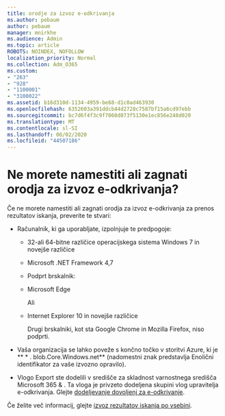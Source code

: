 ```yaml
---
title: orodje za izvoz e-odkrivanja
ms.author: pebaum
author: pebaum
manager: mnirkhe
ms.audience: Admin
ms.topic: article
ROBOTS: NOINDEX, NOFOLLOW
localization_priority: Normal
ms.collection: Adm_O365
ms.custom:
- "263"
- "928"
- "1100001"
- "3100022"
ms.assetid: b16d310d-1134-4959-be68-d1c0ad463930
ms.openlocfilehash: 6352603a391ddcb44d2728c7587bf15a6cd97ebb
ms.sourcegitcommit: bc7d6f4f3c9f7060d073f5130e1ec856e248d020
ms.translationtype: MT
ms.contentlocale: sl-SI
ms.lasthandoff: 06/02/2020
ms.locfileid: "44507186"
---
```

# <a name="cant-install-or-run-the-ediscovery-export-tool"></a>Ne morete namestiti ali zagnati orodja za izvoz e-odkrivanja?

Če ne morete namestiti ali zagnati orodja za izvoz e-odkrivanja za prenos rezultatov iskanja, preverite te stvari:
  
- Računalnik, ki ga uporabljate, izpolnjuje te predpogoje:

  - 32-ali 64-bitne različice operacijskega sistema Windows 7 in novejše različice

  - Microsoft .NET Framework 4,7

  - Podprt brskalnik:

  - Microsoft Edge

    Ali

  - Internet Explorer 10 in novejše različice

    Drugi brskalniki, kot sta Google Chrome in Mozilla Firefox, niso podprti.

- Vaša organizacija se lahko poveže s končno točko v storitvi Azure, ki je ** \* . blob.Core.Windows.net** (nadomestni znak predstavlja Enolični identifikator za vaše izvozno opravilo).

- Vlogo Export ste dodelili v središče za skladnost varnostnega središča Microsoft 365 &amp; . Ta vloga je privzeto dodeljena skupini vlog upravitelja e-odkrivanja. Glejte [dodeljevanje dovoljenj za e-odkrivanje](https://docs.microsoft.com/microsoft-365/compliance/assign-ediscovery-permissions).

Če želite več informacij, glejte [izvoz rezultatov iskanja po vsebini](https://docs.microsoft.com/microsoft-365/compliance/export-search-results).
  